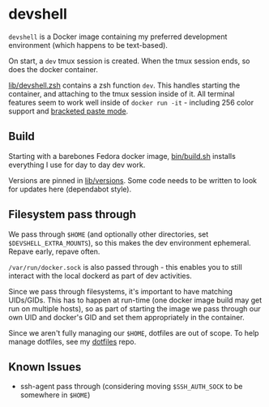 # devshell

`devshell` is a Docker image containing my preferred development environment (which happens to
be text-based).

On start, a `dev` tmux session is created. When the tmux session ends, so does the docker
container.

[lib/devshell.zsh](https://github.com/fetep/devshell/blob/master/lib/devshell.zsh) contains
a zsh function `dev`. This handles starting the container, and attaching to the tmux session
inside of it. All terminal features seem to work well inside of `docker run -it` - including
256 color support and [bracketed paste mode](https://cirw.in/blog/bracketed-paste).

## Build

Starting with a barebones Fedora docker image,
[bin/build.sh](https://github.com/fetep/devshell/blob/master/bin/build.sh) installs everything
I use for day to day dev work.

Versions are pinned in [lib/versions](https://github.com/fetep/devshell/blob/master/lib/versions).
Some code needs to be written to look for updates here (dependabot style).

## Filesystem pass through

We pass through `$HOME` (and optionally other directories, set `$DEVSHELL_EXTRA_MOUNTS`),
so this makes the dev environment ephemeral. Repave early, repave often.

`/var/run/docker.sock` is also passed through - this enables you to still interact with the
local dockerd as part of dev activities.

Since we pass through filesystems, it's important to have matching UIDs/GIDs.  This has to happen
at run-time (one docker image build may get run on multiple hosts), so as part of starting the
image we pass through our own UID and docker's GID and set them appropriately in the container.

Since we aren't fully managing our `$HOME`, dotfiles are out of scope. To help manage dotfiles,
see my [dotfiles](https://github.com/fetep/dotfiles) repo.

## Known Issues

* ssh-agent pass through (considering moving `$SSH_AUTH_SOCK` to be somewhere in `$HOME`)
